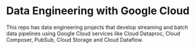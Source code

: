 # Data Engineering with Google Cloud

This repo has data engineering projects that develop streaming and batch data pipelines using Google Cloud services like Cloud Dataproc, Cloud Composer, PubSub, Cloud Storage and Cloud Dataflow.

